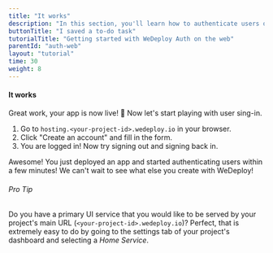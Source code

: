 ```yaml
---
title: "It works"
description: "In this section, you'll learn how to authenticate users on the web using the WeDeploy API Client."
buttonTitle: "I saved a to-do task"
tutorialTitle: "Getting started with WeDeploy Auth on the web"
parentId: "auth-web"
layout: "tutorial"
time: 30
weight: 8
---
```


#### It works

Great work, your app is now live! 🚀 Now let's start playing with user sing-in.

1. Go to `hosting.<your-project-id>.wedeploy.io` in your browser.
2. Click "Create an account" and fill in the form.
3. You are logged in! Now try signing out and signing back in.

Awesome! You just deployed an app and started authenticating users within a few minutes! We can't wait to see what else you create with WeDeploy! 

<aside>

###### <span class="icon-16-star"></span> Pro Tip

Do you have a primary UI service that you would like to be served by your project's main URL (`<your-project-id>.wedeploy.io`)? Perfect, that is extremely easy to do by going to the settings tab of your project's dashboard and selecting a _Home Service_.

</aside>
